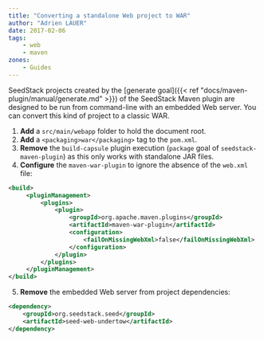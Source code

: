 ```yaml
---
title: "Converting a standalone Web project to WAR"
author: "Adrien LAUER"
date: 2017-02-06
tags:
    - web
    - maven
zones:
    - Guides
---
```


SeedStack projects created by the [generate goal]({{< ref "docs/maven-plugin/manual/generate.md" >}}) of the SeedStack Maven plugin are
designed to be run from command-line with an embedded Web server. You can convert this kind of project to a classic WAR.<!--more-->

1. **Add** a `src/main/webapp` folder to hold the document root.
2. **Add** a `<packaging>war</packaging>` tag to the `pom.xml`.
3. **Remove** the `build-capsule` plugin execution (`package` goal of `seedstack-maven-plugin`) as this only works with 
standalone JAR files.
4. **Configure** the `maven-war-plugin` to ignore the absence of the `web.xml` file:

```xml
<build>
     <pluginManagement>
         <plugins>
             <plugin>
                 <groupId>org.apache.maven.plugins</groupId>
                 <artifactId>maven-war-plugin</artifactId>
                 <configuration>
                     <failOnMissingWebXml>false</failOnMissingWebXml>
                 </configuration>
             </plugin>
         </plugins>
     </pluginManagement>
</build>
```
         
5. **Remove** the embedded Web server from project dependencies:

```xml
<dependency>
    <groupId>org.seedstack.seed</groupId>
    <artifactId>seed-web-undertow</artifactId>
</dependency>
```
                
                
